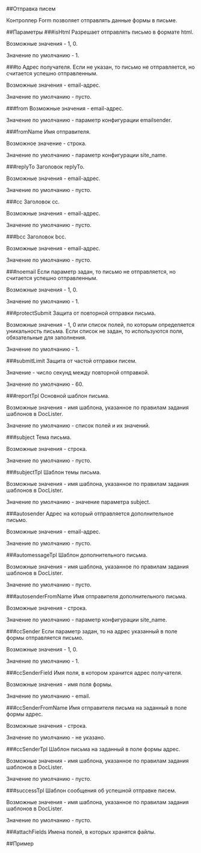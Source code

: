 ##Отправка писем

Контроллер Form позволяет отправлять данные формы в письме.

##Параметры
###isHtml
Разрешает отправлять письмо в формате html.

Возможные значения - 1, 0.

Значение по умолчанию - 1.

###to
Адрес получателя. Если не указан, то письмо не отправляется, но считается успешно отправленным.

Возможные значения - email-адрес.

Значение по умолчанию - пусто.

###from
Возможные значения - email-адрес.

Значение по умолчанию - параметр конфигурации emailsender.

###fromName
Имя отправителя.

Возможное значение - строка.

Значение по умолчанию - параметр конфигурации site_name.

###replyTo
Заголовок replyTo.

Возможные значения - email-адрес.

Значение по умолчанию - пусто.

###cc
Заголовок сс.

Возможные значения - email-адрес.

Значение по умолчанию - пусто.

###bcc
Заголовок bcc.

Возможные значения - email-адрес.

Значение по умолчанию - пусто.

###noemail
Если параметр задан, то письмо не отправляется, но считается успешно отправленным.

Возможные значения - 1, 0.

Значение по умолчанию - 1.

###protectSubmit
Защита от повторной отправки письма.

Возможные значения - 1, 0 или список полей, по которым определяется уникальность письма. Если список не задан, то используются поля, обязательные для заполнения.

Значение по умолчанию - 1.

###submitLimit
Защита от частой отправки писем.

Значение - число секунд между повторной отправкой.

Значение по умолчанию - 60.

###reportTpl
Основной шаблон письма.

Возможные значения - имя шаблона, указанное по правилам задания шаблонов в DocLister.

Значение по умолчанию - список полей и их значений.

###subject
Тема письма.

Возможные значения - строка.

Значение по умолчанию - пусто.

###subjectTpl
Шаблон темы письма.

Возможные значения - имя шаблона, указанное по правилам задания шаблонов в DocLister.

Значение по умолчанию - значение параметра subject.

###autosender
Адрес на который отправляется дополнительное письмо.

Возможные значения - email-адрес.

Значение по умолчанию - пусто.

###automessageTpl
Шаблон дополнительного письма.

Возможные значения - имя шаблона, указанное по правилам задания шаблонов в DocLister.

Значение по умолчанию - пусто.

###autosenderFromName
Имя отправителя дополнительного письма.

Возможные значения - строка.

Значение по умолчанию - параметр конфигурации site_name.

###ccSender
Если параметр задан, то на адрес указанный в поле формы отправляется письмо.

Возможные значения - 1, 0.

Значение по умолчанию - 1.

###ccSenderField
Имя поля, в котором хранится адрес получателя.

Возможные значения - имя поля формы.

Значение по умолчанию - email.

###ccSenderFromName
Имя отправителя письма на заданный в поле формы адрес.

Возможные значения - строка.

Значение по умолчанию - не указано.

###ccSenderTpl
Шаблон письма на заданный в поле формы адрес.

Возможные значения - имя шаблона, указанное по правилам задания шаблонов в DocLister.

Значение по умолчанию - пусто.

###successTpl
Шаблон сообщения об успешной отправке писем.

Возможные значения - имя шаблона, указанное по правилам задания шаблонов в DocLister.

Значение по умолчанию - пусто.

###attachFields
Имена полей, в которых хранятся файлы.

##Пример
```
```